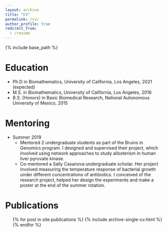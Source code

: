 ```yaml
---
layout: archive
title: "CV"
permalink: /cv/
author_profile: true
redirect_from:
  - /resume
---
```


{% include base_path %}

Education
======
* Ph.D in Biomathematics, University of California, Los Angeles, 2021 (expected)
* M.S. in Biomathematics, University of California, Los Angeles, 2016
* B.S. (Honors) in Basic Biomedical Research, National Autonomous University of Mexico, 2015

Mentoring
======
* Summer 2019
    * Mentored 2 undergraduate students as part of the Bruins in Genomics program. I designed and supervised their project, which involved using network approaches to study allosterism in human liver pyruvate kinase.
    * Co-mentored a Sally Casanova undergraduate scholar. Her project involved measuring the temperature response of bacterial growth under different concentrations of antibiotics. I conceived of the research project, helped her design the experiments and make a poster at the end of the summer rotation.

Publications
======
  <ul>{% for post in site.publications %}
    {% include archive-single-cv.html %}
  {% endfor %}</ul>

